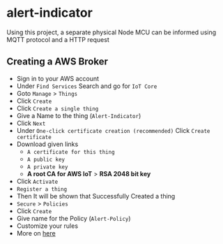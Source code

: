 # alert-indicator
Using this project, a separate physical Node MCU can be informed using MQTT protocol and a HTTP request 

## Creating a AWS Broker
- Sign in to your AWS account
- Under `Find Services` Search and go for `IoT Core`
- Goto `Manage` > `Things`
- Click `Create`
- Click `Create a single thing`
- Give a Name to the thing (`Alert-Indicator`)
- Click `Next`
- Under `One-click certificate creation (recommended)` Click `Create certificate`
- Download given links
   - `A certificate for this thing`
   - `A public key`
   - `A private key`
   - **A root CA for AWS IoT** > **RSA 2048 bit key**
- Click `Activate`
- `Register a thing`
- Then It will be shown that Successfully Created a thing
- `Secure` > `Policies`
- Click `Create`
- Give name for the Policy (`Alert-Policy`)
- Customize your rules
- More on [here](https://docs.aws.amazon.com/iot/latest/developerguide/register-device.html)
